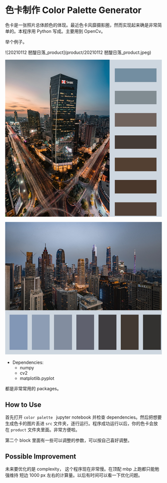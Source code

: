 # 色卡制作 Color Palette Generator

色卡是一张照片总体颜色的体现。最近色卡风靡摄影圈，然而实现起来确是非常简单的。本程序用 Python 写成。主要用到 OpenCv。

举个例子。

![20210112 琶醍日落_product](product/20210112 琶醍日落_product.jpeg)

![DSC03297_product](product/DSC03297_product.jpeg)

![DSC02583合成_product](product/DSC02583合成_product.jpeg)

- Dependencies: 
  - numpy
  - cv2 
  - matplotlib.pyplot

都是非常常用的 packages。

## How to Use

首先打开 `color palette `  jupyter notebook 并检查 dependencies。然后把想要生成色卡的图片丢进 `src`  文件夹，逐行运行。程序成功运行以后，你的色卡会放在 `product` 文件夹里面。非常方便啦。

第二个 block 里面有一些可以调整的参数，可以按自己喜好调整。

## Possible Improvement

未来要优化的是 complexity， 这个程序现在非常慢。在顶配 mbp 上跑都只能勉强维持 短边 1000 px 左右的计算量。以后有时间可以看一下优化问题。

